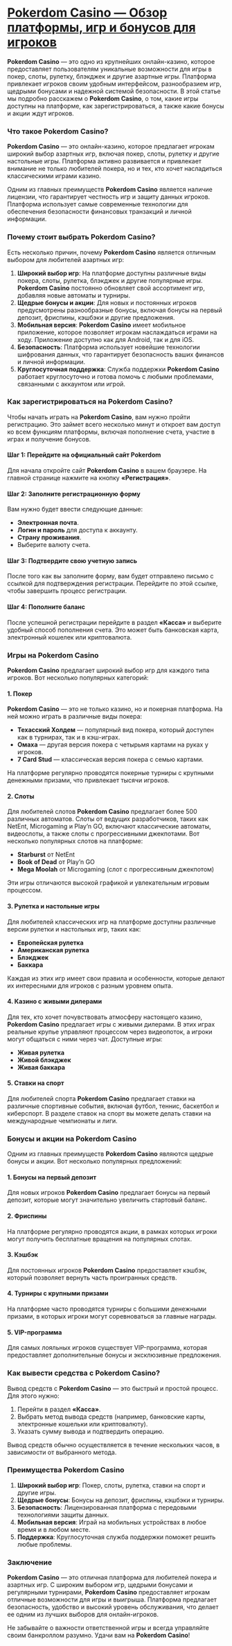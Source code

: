 # [Pokerdom Casino — Обзор платформы, игр и бонусов для игроков](https://brandplay.link/FwVc4f)

**Pokerdom Casino** — это одно из крупнейших онлайн-казино, которое предоставляет пользователям уникальные возможности для игры в покер, слоты, рулетку, блэкджек и другие азартные игры. Платформа привлекает игроков своим удобным интерфейсом, разнообразием игр, щедрыми бонусами и надежной системой безопасности. В этой статье мы подробно расскажем о **Pokerdom Casino**, о том, какие игры доступны на платформе, как зарегистрироваться, а также какие бонусы и акции ждут игроков.

### Что такое Pokerdom Casino?

**Pokerdom Casino** — это онлайн-казино, которое предлагает игрокам широкий выбор азартных игр, включая покер, слоты, рулетку и другие настольные игры. Платформа активно развивается и привлекает внимание не только любителей покера, но и тех, кто хочет насладиться классическими играми казино.

Одним из главных преимуществ **Pokerdom Casino** является наличие лицензии, что гарантирует честность игр и защиту данных игроков. Платформа использует самые современные технологии для обеспечения безопасности финансовых транзакций и личной информации.

### Почему стоит выбрать Pokerdom Casino?

Есть несколько причин, почему **Pokerdom Casino** является отличным выбором для любителей азартных игр:

1. **Широкий выбор игр**: На платформе доступны различные виды покера, слоты, рулетка, блэкджек и другие популярные игры. **Pokerdom Casino** постоянно обновляет свой ассортимент игр, добавляя новые автоматы и турниры.
2. **Щедрые бонусы и акции**: Для новых и постоянных игроков предусмотрены разнообразные бонусы, включая бонусы на первый депозит, фриспины, кэшбэки и другие предложения.
3. **Мобильная версия**: **Pokerdom Casino** имеет мобильное приложение, которое позволяет игрокам наслаждаться играми на ходу. Приложение доступно как для Android, так и для iOS.
4. **Безопасность**: Платформа использует новейшие технологии шифрования данных, что гарантирует безопасность ваших финансов и личной информации.
5. **Круглосуточная поддержка**: Служба поддержки **Pokerdom Casino** работает круглосуточно и готова помочь с любыми проблемами, связанными с аккаунтом или игрой.

### Как зарегистрироваться на Pokerdom Casino?

Чтобы начать играть на **Pokerdom Casino**, вам нужно пройти регистрацию. Это займет всего несколько минут и откроет вам доступ ко всем функциям платформы, включая пополнение счета, участие в играх и получение бонусов.

#### Шаг 1: Перейдите на официальный сайт Pokerdom

Для начала откройте сайт **Pokerdom Casino** в вашем браузере. На главной странице нажмите на кнопку **«Регистрация»**.

#### Шаг 2: Заполните регистрационную форму

Вам нужно будет ввести следующие данные:

* **Электронная почта**.
* **Логин и пароль** для доступа к аккаунту.
* **Страну проживания**.
* Выберите валюту счета.

#### Шаг 3: Подтвердите свою учетную запись

После того как вы заполните форму, вам будет отправлено письмо с ссылкой для подтверждения регистрации. Перейдите по этой ссылке, чтобы завершить процесс регистрации.

#### Шаг 4: Пополните баланс

После успешной регистрации перейдите в раздел **«Касса»** и выберите удобный способ пополнения счета. Это может быть банковская карта, электронный кошелек или криптовалюта.

### Игры на Pokerdom Casino

**Pokerdom Casino** предлагает широкий выбор игр для каждого типа игроков. Вот несколько популярных категорий:

#### 1. **Покер**

**Pokerdom Casino** — это не только казино, но и покерная платформа. На ней можно играть в различные виды покера:

* **Техасский Холдем** — популярный вид покера, который доступен как в турнирах, так и в кэш-играх.
* **Омаха** — другая версия покера с четырьмя картами на руках у игроков.
* **7 Card Stud** — классическая версия покера с семью картами.

На платформе регулярно проводятся покерные турниры с крупными денежными призами, что привлекает тысячи игроков.

#### 2. **Слоты**

Для любителей слотов **Pokerdom Casino** предлагает более 500 различных автоматов. Слоты от ведущих разработчиков, таких как NetEnt, Microgaming и Play’n GO, включают классические автоматы, видеослоты, а также слоты с прогрессивными джекпотами. Вот несколько популярных слотов на платформе:

* **Starburst** от NetEnt
* **Book of Dead** от Play’n GO
* **Mega Moolah** от Microgaming (слот с прогрессивным джекпотом)

Эти игры отличаются высокой графикой и увлекательным игровым процессом.

#### 3. **Рулетка и настольные игры**

Для любителей классических игр на платформе доступны различные версии рулетки и настольных игр, таких как:

* **Европейская рулетка**
* **Американская рулетка**
* **Блэкджек**
* **Баккара**

Каждая из этих игр имеет свои правила и особенности, которые делают их интересными для игроков с разным уровнем опыта.

#### 4. **Казино с живыми дилерами**

Для тех, кто хочет почувствовать атмосферу настоящего казино, **Pokerdom Casino** предлагает игры с живыми дилерами. В этих играх реальные крупье управляют процессом через видеопоток, а игроки могут общаться с ними через чат. Доступные игры:

* **Живая рулетка**
* **Живой блэкджек**
* **Живая баккара**

#### 5. **Ставки на спорт**

Для любителей спорта **Pokerdom Casino** предлагает ставки на различные спортивные события, включая футбол, теннис, баскетбол и киберспорт. В разделе ставок на спорт вы можете делать ставки на международные чемпионаты и лиги.

### Бонусы и акции на Pokerdom Casino

Одним из главных преимуществ **Pokerdom Casino** являются щедрые бонусы и акции. Вот несколько популярных предложений:

#### 1. **Бонусы на первый депозит**

Для новых игроков **Pokerdom Casino** предлагает бонусы на первый депозит, которые могут значительно увеличить стартовый баланс.

#### 2. **Фриспины**

На платформе регулярно проводятся акции, в рамках которых игроки могут получить бесплатные вращения на популярных слотах.

#### 3. **Кэшбэк**

Для постоянных игроков **Pokerdom Casino** предоставляет кэшбэк, который позволяет вернуть часть проигранных средств.

#### 4. **Турниры с крупными призами**

На платформе часто проводятся турниры с большими денежными призами, в которых игроки могут соревноваться за главные награды.

#### 5. **VIP-программа**

Для самых лояльных игроков существует VIP-программа, которая предоставляет дополнительные бонусы и эксклюзивные предложения.

### Как вывести средства с Pokerdom Casino?

Вывод средств с **Pokerdom Casino** — это быстрый и простой процесс. Для этого нужно:

1. Перейти в раздел **«Касса»**.
2. Выбрать метод вывода средств (например, банковские карты, электронные кошельки или криптовалюту).
3. Указать сумму вывода и подтвердить операцию.

Вывод средств обычно осуществляется в течение нескольких часов, в зависимости от выбранного метода.

### Преимущества Pokerdom Casino

1. **Широкий выбор игр**: Покер, слоты, рулетка, ставки на спорт и другие игры.
2. **Щедрые бонусы**: Бонусы на депозит, фриспины, кэшбэки и турниры.
3. **Безопасность**: Лицензированная платформа с передовыми технологиями защиты данных.
4. **Мобильная версия**: Играй на мобильных устройствах в любое время и в любом месте.
5. **Поддержка**: Круглосуточная служба поддержки поможет решить любые проблемы.

### Заключение

**Pokerdom Casino** — это отличная платформа для любителей покера и азартных игр. С широким выбором игр, щедрыми бонусами и регулярными турнирами, **Pokerdom Casino** предоставляет игрокам отличные возможности для игры и выигрыша. Платформа предлагает безопасность, удобство и высокий уровень обслуживания, что делает ее одним из лучших выборов для онлайн-игроков.

Не забывайте о важности ответственной игры и всегда управляйте своим банкроллом разумно. Удачи вам на **Pokerdom Casino**!
